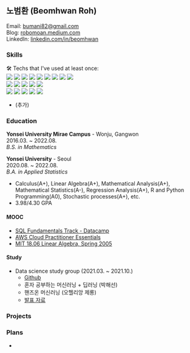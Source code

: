 ## 노범환 (Beomhwan Roh)
Email: bumani82@gmail.com  
Blog: [robomoan.medium.com](https://robomoan.medium.com/)  
LinkedIn: [linkedin.com/in/beomhwan](https://www.linkedin.com/in/beomhwan/)  

### Skills
🛠️ Techs that I've used at least once:  
<img src="https://img.shields.io/badge/Python-3766AB?&logo=Python&logoColor=white"/></a>
<img src="https://img.shields.io/badge/-Numpy-013243?logo=numpy&logoColor=white"></a>
<img src="https://img.shields.io/badge/-Pandas-150458?logo=pandas&logoColor=white"></a>
<img src="https://img.shields.io/badge/Matplotlib-11557C?&logo=Python&logoColor=white"/></a>
<img src="https://img.shields.io/badge/seaborn-3766AB?&logo=Python&logoColor=white"/></a>
<img src="https://img.shields.io/badge/-TensorFlow-FF6F00?logo=tensorflow&logoColor=white"></a>
<img src="https://img.shields.io/badge/-scikit learn-F7931E?logo=scikitlearn&logoColor=white"></a>
<img src="https://img.shields.io/badge/-Keras-D00000?logo=keras&logoColor=white"></a>
<img src="https://img.shields.io/badge/-Jupyter-F37626?logo=jupyter&logoColor=white"></a></br>
<img src="https://img.shields.io/badge/-R-276DC3?logo=R&logoColor=white"></a>
<img src="https://img.shields.io/badge/-R markdown-276DC3?logo=R&logoColor=white"></a>
<img src="https://img.shields.io/badge/-JARS-276DC3?logo=R&logoColor=white"></a>
<img src="https://img.shields.io/badge/-Survival-276DC3?logo=R&logoColor=white"></a>
<img src="https://img.shields.io/badge/-ggplot2-276DC3?logo=R&logoColor=white"></a></br>
<img src="https://img.shields.io/badge/-AWS-232F3E?logo=amazonaws&logoColor=white"></a>
<img src="https://img.shields.io/badge/-PostgreSQL-4169E1?logo=postgresql&logoColor=white"></a>
<img src="https://img.shields.io/badge/-Excel-217346?logo=microsoftexcel&logoColor=white"></a>
<img src="https://img.shields.io/badge/-SAS-04304B"></a>
<img src="https://img.shields.io/badge/-FFmpeg-007808?logo=ffmpeg&logoColor=white"></a>

* (추가)


### Education
**Yonsei University Mirae Campus** - Wonju, Gangwon  
2016.03. ~ 2022.08.  
*B.S. in Mathematics*  
  
**Yonsei University** - Seoul  
2020.08. ~ 2022.08.  
*B.A. in Applied Statistics*  

* Calculus(A+), Linear Algebra(A+), Mathematical Analysis(A+), Mathematical Statistics(A-), Regression Analysis(A+), R and Python Programming(A0), Stochastic processes(A+), etc.
* 3.98/4.30 GPA

#### MOOC
* [SQL Fundamentals Track - Datacamp](https://www.datacamp.com/statement-of-accomplishment/track/8388596e424cbb234a80b324754e5d65cd0ddfc7)
* [AWS Cloud Practitioner Essentials](https://explore.skillbuilder.aws/learn/course/1928/aws-cloud-practitioner-essentials-korean)
* [MIT 18.06 Linear Algebra, Spring 2005](https://www.youtube.com/playlist?list=PLE7DDD91010BC51F8)

#### Study 
* Data science study group (2021.03. ~ 2021.10.)
  * [Github](https://github.com/yonseimath/data-science-2021/wiki)
  * 혼자 공부하는 머신러닝 + 딥러닝 (박해선)
  * 핸즈온 머신러닝 (오헬리앙 제롱)
  * [발표 자료](https://github.com/robomoan/Data_Science_Study#readme)

### Projects


### Plans
* 
